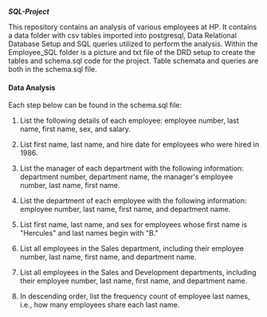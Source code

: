 _**SQL-Project**_

This repository contains an analysis of various employees at HP. It contains a data folder with csv tables imported into postgresql, Data Relational Database Setup and SQL queries utilized to perform the analysis. Within the Employee_SQL folder is a picture and txt file of the DRD setup to create the tables and schema.sql code for the project. Table schemata and queries are both in the schema.sql file. 

#### Data Analysis

Each step below can be found in the schema.sql file:

1. List the following details of each employee: employee number, last name, first name, sex, and salary.

2. List first name, last name, and hire date for employees who were hired in 1986.

3. List the manager of each department with the following information: department number, department name, the manager's employee number, last name, first name.

4. List the department of each employee with the following information: employee number, last name, first name, and department name.

5. List first name, last name, and sex for employees whose first name is "Hercules" and last names begin with "B."

6. List all employees in the Sales department, including their employee number, last name, first name, and department name.

7. List all employees in the Sales and Development departments, including their employee number, last name, first name, and department name.

8. In descending order, list the frequency count of employee last names, i.e., how many employees share each last name.



